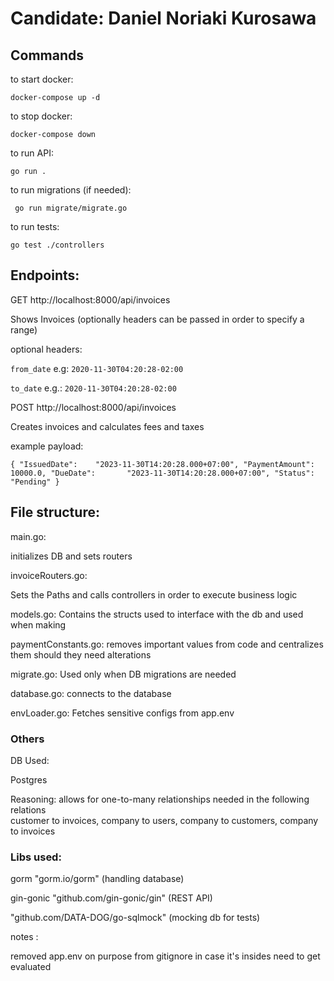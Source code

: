 # Candidate: Daniel Noriaki Kurosawa
## Commands

to start docker:

` docker-compose up -d `

to stop docker:

`docker-compose down`


to run API:

`go run .`


to run migrations (if needed): 

` go run migrate/migrate.go`

to run tests:

`go test ./controllers`

##  Endpoints:

GET http://localhost:8000/api/invoices 

Shows Invoices (optionally headers can be passed in order to specify a range)

optional headers:


 `from_date` e.g: `2020-11-30T04:20:28-02:00`


 `to_date` e.g.: `2020-11-30T04:20:28-02:00`

POST http://localhost:8000/api/invoices

Creates invoices and calculates fees and taxes

example payload:

`{
    "IssuedDate":    "2023-11-30T14:20:28.000+07:00",
    "PaymentAmount": 10000.0,
    "DueDate":       "2023-11-30T14:20:28.000+07:00",
    "Status":        "Pending"
}`

## File structure:

main.go:

initializes DB and sets routers

invoiceRouters.go:

Sets the Paths and calls controllers in order to execute business logic

models.go:
Contains the structs used to interface with the db and used when making 

paymentConstants.go: 
removes important values from code and centralizes them should they need alterations

migrate.go: 
Used only when DB migrations are needed

database.go: 
connects to the database

envLoader.go:
Fetches sensitive configs from app.env


### Others

DB Used:

Postgres

Reasoning: allows for one-to-many relationships needed in the following relations  
 customer to invoices, company to users, company to customers, company to invoices

### Libs used: 
gorm "gorm.io/gorm" (handling database)

gin-gonic "github.com/gin-gonic/gin" (REST API)

"github.com/DATA-DOG/go-sqlmock" (mocking db for tests)


notes :

 removed app.env on purpose from gitignore in case it's insides need to get evaluated